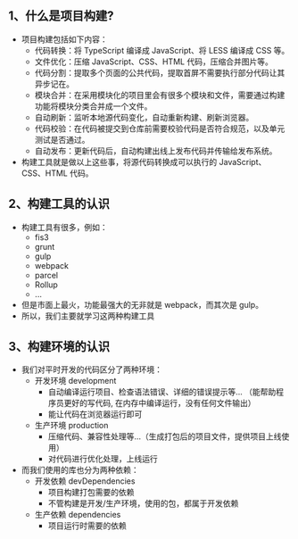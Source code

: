 ## 1、什么是项目构建?

- 项目构建包括如下内容：
  - 代码转换：将 TypeScript 编译成 JavaScript、将 LESS 编译成 CSS 等。
  - 文件优化：压缩 JavaScript、CSS、HTML 代码，压缩合并图片等。
  - 代码分割：提取多个页面的公共代码，提取首屏不需要执行部分代码让其异步记在。
  - 模块合并：在采用模块化的项目里会有很多个模块和文件，需要通过构建功能将模块分类合并成一个文件。
  - 自动刷新：监听本地源代码变化，自动重新构建、刷新浏览器。
  - 代码校验：在代码被提交到仓库前需要校验代码是否符合规范，以及单元测试是否通过。
  - 自动发布：更新代码后，自动构建出线上发布代码并传输给发布系统。
- 构建工具就是做以上这些事，将源代码转换成可以执行的 JavaScript、CSS、HTML 代码。

## 2、构建工具的认识

- 构建工具有很多，例如：
  - fis3
  - grunt
  - gulp
  - webpack
  - parcel
  - Rollup
  - ...
- 但是市面上最火，功能最强大的无非就是 webpack，而其次是 gulp。
- 所以，我们主要就学习这两种构建工具

## 3、构建环境的认识

- 我们对平时开发的代码区分了两种环境：
  - 开发环境 development
    - 自动编译运行项目、检查语法错误、详细的错误提示等... （能帮助程序员更好的写代码, 在内存中编译运行，没有任何文件输出）
    - 能让代码在浏览器运行即可
  - 生产环境 production
    - 压缩代码、兼容性处理等...（生成打包后的项目文件，提供项目上线使用）
    - 对代码进行优化处理，上线运行
- 而我们使用的库也分为两种依赖：
  - 开发依赖 devDependencies
    - 项目构建打包需要的依赖
    - 不管构建是开发/生产环境，使用的包，都属于开发依赖
  - 生产依赖 dependencies
    - 项目运行时需要的依赖
